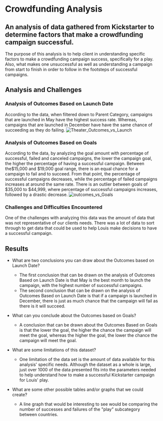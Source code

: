 

# Crowdfunding Analysis

## An analysis of data gathered from Kickstarter to determine factors that make a crowdfunding campaign successful. 

The purpose of this analysis is to help client in understanding specific factors to make a crowdfunding campaign success, specifically for a play. Also, what makes one unsuccessful as well as understanding a campaign from start to finish in order to follow in the footsteps of successful campaigns. 

## Analysis and Challenges

### Analysis of Outcomes Based on Launch Date
According to the data, when filtered down to Parent Category, campaigns that are launched in May have the highest success rate. Whereas, campaigns that are launched in December have have the same chance of succeeding as they do failing. ![Theater_Outcomes_vs_Launch](https://user-images.githubusercontent.com/79758494/111094155-991d5100-8508-11eb-92d1-34447d541e55.png)
### Analysis of Outcomes Based on Goals
According to the data, by analyzing the goal amount with percentage of successful, failed and canceled campaigns, the lower the campaign goal, the higher the percentage of having a successful campaign. Between the$15,000 and $19,000 goal range, there is an equal chance for a campaign to fail and to succeed. From that point, the percentage of successful campaigns decreases, while the percentage of failed campaigns increases at around the same rate. There is an outlier between goals of $35,000 to $44,999, where percentage of successful campaigns increases, followed by a drastic decrease. 
![outcomes_vs_Goals](https://user-images.githubusercontent.com/79758494/111094442-4d1edc00-8509-11eb-9851-7e27095116c9.png)
### Challenges and Difficulties Encountered
One of the challenges with analyzing this data was the amount of data that was not representative of our clients needs. There was a lot of data to sort through to get data that could be used to help Louis make decisions to have a successful campaign. 

## Results

- What are two conclusions you can draw about the Outcomes based on Launch Date?
	- The first conclusion that can be drawn on the analysis of Outcomes Based on Launch Date is that May is the best month to launch the campaign, with the highest number of successful campaigns. 
	- The second conclusion that can be drawn on the analysis of Outcomes Based on Launch Date is that if a campaign is launched in December, there is just as much chance that the campaign will fail as there is it will succeed. 

- What can you conclude about the Outcomes based on Goals?
	- A conclusion that can be drawn about the Outcomes Based on Goals is that the lower the goal, the higher the chance the campaign will meet the goal, whereas the higher the goal, the lower the chance the campaign will meet the goal. 

- What are some limitations of this dataset?
	- One limitation of the data set is the amount of data available for this analysis' specific needs. Although the dataset as a whole is large, just over 1000 of the data presented fits into the parameters needed to help understand how to make a successful Kickstarter campaign for Louis' play. 

- What are some other possible tables and/or graphs that we could create?
	- A line graph that would be interesting to see would be comparing the number of successes and failures of the "play" subcategory between countries. 